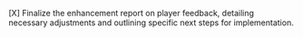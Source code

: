 [X] Finalize the enhancement report on player feedback, detailing necessary adjustments and outlining specific next steps for implementation.